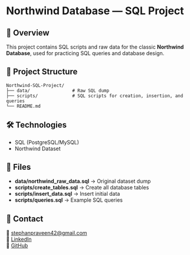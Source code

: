 # Northwind Database — SQL Project

## 📌 Overview
This project contains SQL scripts and raw data for the classic **Northwind Database**, used for practicing SQL queries and database design.

## 📂 Project Structure
```
Northwind-SQL-Project/
├── data/                # Raw SQL dump
├── scripts/             # SQL scripts for creation, insertion, and queries
└── README.md
```

## 🛠 Technologies
- SQL (PostgreSQL/MySQL)
- Northwind Dataset

## 📜 Files
- **data/northwind_raw_data.sql** → Original dataset dump
- **scripts/create_tables.sql** → Create all database tables
- **scripts/insert_data.sql** → Insert initial data
- **scripts/queries.sql** → Example SQL queries

## 📧 Contact
📩 stephanpraveen42@gmail.com  
🔗 [LinkedIn](https://www.linkedin.com/in/praveenm755)  
🐙 [GitHub](https://github.com/Praveen-2898)
